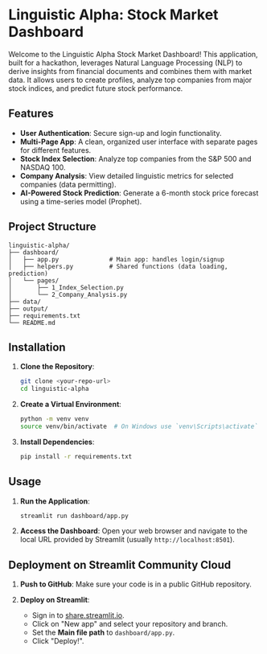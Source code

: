 # Linguistic Alpha: Stock Market Dashboard

Welcome to the Linguistic Alpha Stock Market Dashboard! This application, built for a hackathon, leverages Natural Language Processing (NLP) to derive insights from financial documents and combines them with market data. It allows users to create profiles, analyze top companies from major stock indices, and predict future stock performance.

## Features

- **User Authentication**: Secure sign-up and login functionality.
- **Multi-Page App**: A clean, organized user interface with separate pages for different features.
- **Stock Index Selection**: Analyze top companies from the S&P 500 and NASDAQ 100.
- **Company Analysis**: View detailed linguistic metrics for selected companies (data permitting).
- **AI-Powered Stock Prediction**: Generate a 6-month stock price forecast using a time-series model (Prophet).

## Project Structure

```
linguistic-alpha/
├── dashboard/
│   ├── app.py              # Main app: handles login/signup
│   ├── helpers.py          # Shared functions (data loading, prediction)
│   └── pages/
│       ├── 1_Index_Selection.py
│       └── 2_Company_Analysis.py
├── data/
├── output/
├── requirements.txt
└── README.md
```

## Installation

1.  **Clone the Repository**:

    ```bash
    git clone <your-repo-url>
    cd linguistic-alpha
    ```

2.  **Create a Virtual Environment**:

    ```bash
    python -m venv venv
    source venv/bin/activate  # On Windows use `venv\Scripts\activate`
    ```

3.  **Install Dependencies**:
    ```bash
    pip install -r requirements.txt
    ```

## Usage

1.  **Run the Application**:

    ```bash
    streamlit run dashboard/app.py
    ```

2.  **Access the Dashboard**:
    Open your web browser and navigate to the local URL provided by Streamlit (usually `http://localhost:8501`).

## Deployment on Streamlit Community Cloud

1.  **Push to GitHub**: Make sure your code is in a public GitHub repository.

2.  **Deploy on Streamlit**:
    - Sign in to [share.streamlit.io](https://share.streamlit.io/).
    - Click on "New app" and select your repository and branch.
    - Set the **Main file path** to `dashboard/app.py`.
    - Click "Deploy!".

